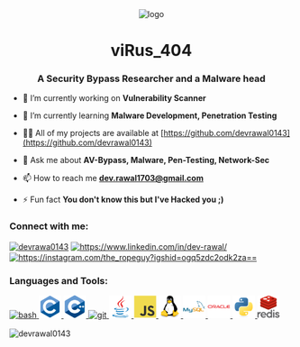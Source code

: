 <div align="center">
  <img src="https://media.licdn.com/dms/image/D5612AQHn1z2mzlgFNA/article-cover_image-shrink_600_2000/0/1694737578123?e=2147483647&v=beta&t=AC56dhQru9_LsViAX5ODO2cYMMymOTInie7tr5bEV3s" alt="logo">
</div>

<h1 align="center">viRus_404</h1>
<h3 align="center">A Security Bypass Researcher and a Malware head</h3>


- 🔭 I’m currently working on **Vulnerability Scanner**

- 🌱 I’m currently learning **Malware Development, Penetration Testing**

- 👨‍💻 All of my projects are available at [https://github.com/devrawal0143](https://github.com/devrawal0143)

- 💬 Ask me about **AV-Bypass, Malware, Pen-Testing, Network-Sec**

- 📫 How to reach me **dev.rawal1703@gmail.com**

- ⚡ Fun fact **You don't know this but I've Hacked you ;)**

<h3 align="left">Connect with me:</h3>
<p align="left">
<a href="https://twitter.com/devrawa0143" target="blank"><img align="center" src="https://raw.githubusercontent.com/rahuldkjain/github-profile-readme-generator/master/src/images/icons/Social/twitter.svg" alt="devrawa0143" height="30" width="40" /></a>
<a href="https://linkedin.com/in/https://www.linkedin.com/in/dev-rawal/" target="blank"><img align="center" src="https://raw.githubusercontent.com/rahuldkjain/github-profile-readme-generator/master/src/images/icons/Social/linked-in-alt.svg" alt="https://www.linkedin.com/in/dev-rawal/" height="30" width="40" /></a>
<a href="https://instagram.com/https://instagram.com/the_ropeguy?igshid=ogq5zdc2odk2za==" target="blank"><img align="center" src="https://raw.githubusercontent.com/rahuldkjain/github-profile-readme-generator/master/src/images/icons/Social/instagram.svg" alt="https://instagram.com/the_ropeguy?igshid=ogq5zdc2odk2za==" height="30" width="40" /></a>
</p>

<h3 align="left">Languages and Tools:</h3>
<p align="left"> <a href="https://www.gnu.org/software/bash/" target="_blank" rel="noreferrer"> <img src="https://www.vectorlogo.zone/logos/gnu_bash/gnu_bash-icon.svg" alt="bash" width="40" height="40"/> </a> <a href="https://www.cprogramming.com/" target="_blank" rel="noreferrer"> <img src="https://raw.githubusercontent.com/devicons/devicon/master/icons/c/c-original.svg" alt="c" width="40" height="40"/> </a> <a href="https://www.w3schools.com/cpp/" target="_blank" rel="noreferrer"> <img src="https://raw.githubusercontent.com/devicons/devicon/master/icons/cplusplus/cplusplus-original.svg" alt="cplusplus" width="40" height="40"/> </a> <a href="https://git-scm.com/" target="_blank" rel="noreferrer"> <img src="https://www.vectorlogo.zone/logos/git-scm/git-scm-icon.svg" alt="git" width="40" height="40"/> </a> <a href="https://www.java.com" target="_blank" rel="noreferrer"> <img src="https://raw.githubusercontent.com/devicons/devicon/master/icons/java/java-original.svg" alt="java" width="40" height="40"/> </a> <a href="https://developer.mozilla.org/en-US/docs/Web/JavaScript" target="_blank" rel="noreferrer"> <img src="https://raw.githubusercontent.com/devicons/devicon/master/icons/javascript/javascript-original.svg" alt="javascript" width="40" height="40"/> </a> <a href="https://www.linux.org/" target="_blank" rel="noreferrer"> <img src="https://raw.githubusercontent.com/devicons/devicon/master/icons/linux/linux-original.svg" alt="linux" width="40" height="40"/> </a> <a href="https://www.mysql.com/" target="_blank" rel="noreferrer"> <img src="https://raw.githubusercontent.com/devicons/devicon/master/icons/mysql/mysql-original-wordmark.svg" alt="mysql" width="40" height="40"/> </a> <a href="https://www.oracle.com/" target="_blank" rel="noreferrer"> <img src="https://raw.githubusercontent.com/devicons/devicon/master/icons/oracle/oracle-original.svg" alt="oracle" width="40" height="40"/> </a> <a href="https://www.python.org" target="_blank" rel="noreferrer"> <img src="https://raw.githubusercontent.com/devicons/devicon/master/icons/python/python-original.svg" alt="python" width="40" height="40"/> </a> <a href="https://redis.io" target="_blank" rel="noreferrer"> <img src="https://raw.githubusercontent.com/devicons/devicon/master/icons/redis/redis-original-wordmark.svg" alt="redis" width="40" height="40"/> </a> </p>


<p><img align="center" src="https://github-readme-streak-stats.herokuapp.com/?user=devrawal0143&" alt="devrawal0143" /></p>
